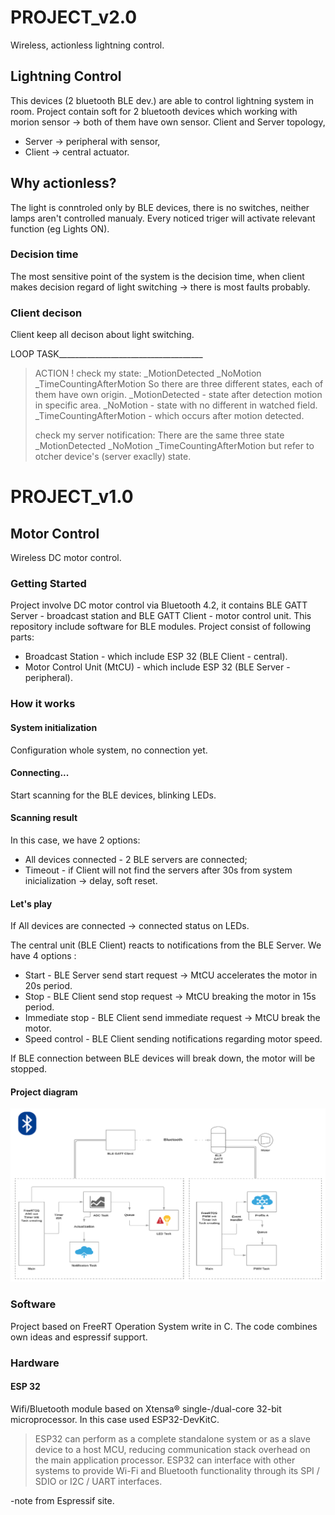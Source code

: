 # PROJECT_v2.0

Wireless, actionless lightning control.

## Lightning Control

This devices (2 bluetooth BLE dev.) are able to control lightning system in room. 
Project contain soft for 2 bluetooth devices which working with morion sensor -> both of them have own sensor.
Client and Server topology, 
* Server -> peripheral with sensor, 
* Client -> central actuator.  

## Why actionless?

The light is conntroled only by BLE devices, there is no switches, neither lamps aren't controlled manualy. Every noticed triger will activate relevant function (eg Lights ON).

### Decision time 

The most sensitive point of the system is the decision time, when client makes decision regard of light switching -> there is most faults probably.

### Client decison

Client keep all decison about light switching.

LOOP TASK____________________________________
>ACTION ! 
>	check my state:
>	_MotionDetected
>	_NoMotion
>	_TimeCountingAfterMotion
>	So there are three different states, each of them have own origin.
>	_MotionDetected - state after detection motion in specific area.
>	_NoMotion - state with no different in watched field.
>	_TimeCountingAfterMotion - which occurs after motion detected.
>
>	check my server notification: 
>	There are the same three state
>	_MotionDetected
>	_NoMotion
>	_TimeCountingAfterMotion
>	but refer to otcher device's (server exaclly) state.


# PROJECT_v1.0
## Motor Control 

Wireless DC motor control.

### Getting Started

Project involve DC motor control via Bluetooth 4.2, it contains BLE GATT Server - broadcast station and BLE GATT Client - motor control unit. This repository include software for 
BLE modules. Project consist of following parts:

* Broadcast Station - which include ESP 32 (BLE Client - central). 
* Motor Control Unit (MtCU) - which include ESP 32 (BLE Server - peripheral).

### How it works
#### System initialization 

Configuration whole system, no connection yet. 

#### Connecting...

Start scanning for the BLE devices, blinking LEDs.

#### Scanning result

In this case, we have 2 options:

* All devices connected - 2 BLE servers are connected;
* Timeout - if Client will not find the servers after 30s from system inicialization -> delay, soft reset.

#### Let's play

If All devices are connected -> connected status on LEDs.

The central unit (BLE Client) reacts to notifications from the BLE Server. We have 4 options :

* Start - BLE Server send start request -> MtCU accelerates the motor in 20s period.
* Stop - BLE Client send stop request -> MtCU breaking the motor in 15s period.
* Immediate stop - BLE Client send immediate request -> MtCU break the motor.
* Speed control - BLE Client sending notifications regarding motor speed.

If BLE connection between BLE devices will break down, the motor will be stopped.

#### Project diagram

![](docImg/proj.jpg)

### Software

Project based on FreeRT Operation System write in C. The code combines own ideas and espressif support.

### Hardware

#### ESP 32

Wifi/Bluetooth module based on Xtensa® single-/dual-core 32-bit microprocessor. In this case used ESP32-DevKitC.

>ESP32 can perform as a complete standalone system or as a slave device to a host MCU, 
>reducing communication stack overhead on the main application processor. 
>ESP32 can interface with other systems to provide Wi-Fi and Bluetooth functionality 
>through its SPI / SDIO or I2C / UART interfaces.

-note from Espressif site.


